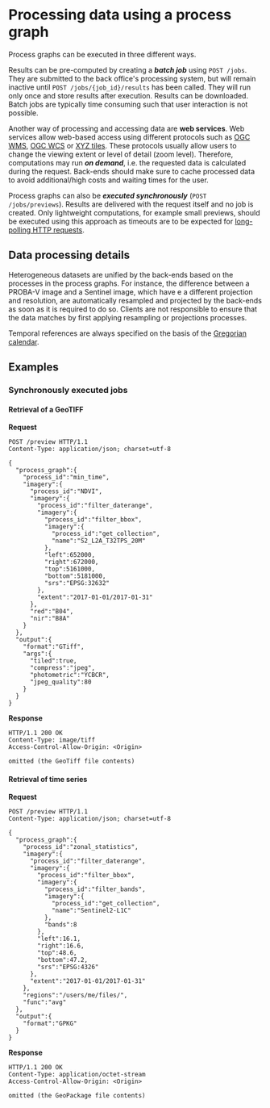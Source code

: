# Processing data using a process graph

Process graphs can be executed in three different ways.

Results can be pre-computed by creating a ***batch job*** using  `POST /jobs`.  They are submitted to the back office's processing system, but will remain inactive until `POST /jobs/{job_id}/results` has been called. They will run only once and store results after execution. Results can be downloaded. Batch jobs are typically time consuming such that user interaction is not possible.

Another way of processing and accessing data are **web services**. Web services allow web-based access using different protocols such as [OGC WMS](http://www.opengeospatial.org/standards/wms), [OGC WCS](http://www.opengeospatial.org/standards/wcs) or [XYZ tiles](https://wiki.openstreetmap.org/wiki/Slippy_map_tilenames). These protocols usually allow users to change the viewing extent or level of detail (zoom level). Therefore, computations may run ***on demand***, i.e. the requested data is calculated during the request. Back-ends should make sure to cache processed data to avoid additional/high costs and waiting times for the user.

Process graphs can also be ***executed  synchronously*** (`POST /jobs/previews`). Results are delivered with the request itself and no job is created. Only lightweight computations, for example small previews, should be executed using this approach as timeouts are to be expected for [long-polling HTTP requests](https://www.pubnub.com/blog/2014-12-01-http-long-polling/).

## Data processing details
Heterogeneous datasets are unified by the back-ends based on the processes in the process graphs. For instance, the difference between a PROBA-V image and a Sentinel image, which have e a different projection and resolution, are automatically resampled and projected by the back-ends as soon as it is required to do so. Clients are not responsible to ensure that the data matches by first applying resampling or projections processes.

Temporal references are always specified on the basis of the [Gregorian calendar](https://en.wikipedia.org/wiki/Gregorian_calendar).

## Examples

### Synchronously executed jobs

#### Retrieval of a GeoTIFF

**Request**

``` http
POST /preview HTTP/1.1
Content-Type: application/json; charset=utf-8

{
  "process_graph":{
    "process_id":"min_time",
    "imagery":{
      "process_id":"NDVI",
      "imagery":{
        "process_id":"filter_daterange",
        "imagery":{
          "process_id":"filter_bbox",
          "imagery":{
            "process_id":"get_collection",
            "name":"S2_L2A_T32TPS_20M"
          },
          "left":652000,
          "right":672000,
          "top":5161000,
          "bottom":5181000,
          "srs":"EPSG:32632"
        },
        "extent":"2017-01-01/2017-01-31"
      },
      "red":"B04",
      "nir":"B8A"
    }
  },
  "output":{
    "format":"GTiff",
    "args":{
      "tiled":true,
      "compress":"jpeg",
      "photometric":"YCBCR",
      "jpeg_quality":80
    }
  }
}
```

**Response** 
``` http
HTTP/1.1 200 OK
Content-Type: image/tiff
Access-Control-Allow-Origin: <Origin>

omitted (the GeoTiff file contents)
```

#### Retrieval of time series

**Request**

``` http
POST /preview HTTP/1.1
Content-Type: application/json; charset=utf-8

{
  "process_graph":{
    "process_id":"zonal_statistics",
    "imagery":{
      "process_id":"filter_daterange",
      "imagery":{
        "process_id":"filter_bbox",
        "imagery":{
          "process_id":"filter_bands",
          "imagery":{
            "process_id":"get_collection",
            "name":"Sentinel2-L1C"
          },
          "bands":8
        },
        "left":16.1,
        "right":16.6,
        "top":48.6,
        "bottom":47.2,
        "srs":"EPSG:4326"
      },
      "extent":"2017-01-01/2017-01-31"
    },
    "regions":"/users/me/files/",
    "func":"avg"
  },
  "output":{
    "format":"GPKG"
  }
}
```

**Response** 

``` http
HTTP/1.1 200 OK
Content-Type: application/octet-stream
Access-Control-Allow-Origin: <Origin>

omitted (the GeoPackage file contents)
```

